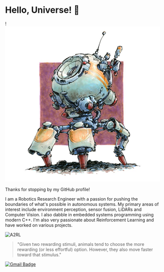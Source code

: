 <!--# Hi there, I'm Ali Falah 👋

Thanks for stopping by my GitHub profile!

Please refer to my main profile [here](https://github.com/Ali-Falah-Humda).

Looking forward to connecting with you there!

!![robot](!_.jpg)


**falireza/falireza** is a ✨ _special_ ✨ repository because its `README.md` (this file) appears on your GitHub profile.

Here are some ideas to get you started:

- 🔭 I’m currently working on ...
- 🌱 I’m currently learning ...
- 👯 I’m looking to collaborate on ...
- 🤔 I’m looking for help with ...
- 💬 Ask me about ...
- 📫 How to reach me: ...
- 😄 Pronouns: ...
- ⚡ Fun fact: ...
-->

# Hello, Universe! 🌌

!![robot](!_.jpg)

Thanks for stopping by my GitHub profile!



<p align='left'>
I am a Robotics Research Engineer with a passion for pushing the boundaries of what's possible in autonomous systems.
My primary areas of interest include environment perception, sensor fusion, LiDARs and Computer Vision. I also dabble in embedded systems programming using modern C++. I'm also very passionate about Reinforcement Learning and have worked on various projects.
</p>

![A2RL](IMG_1788.jpg)

> "Given two rewarding stimuli, animals tend to choose the more rewarding (or less effortful) option. However, they also move faster toward that stimulus."

[![Gmail Badge](https://img.shields.io/badge/Gmail-313131?style=for-the-badge&logo=gmail&logoColor=red)](mailto:al.r.falah@gmail.com)

<!--
![Your Picture](DSC097652.jpg)


```python
def main():
    name = "[Your Name]"
    location = "[Your Location]"
    favorite_editor = "[Your Favorite Editor]"

    print(f"\nName: {name}")
    print(f"Living in: {location}")
    print(f"Favourite editor: {favorite_editor}\n")

if __name__ == "__main__":
    main()
